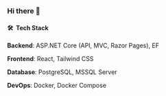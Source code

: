 ### Hi there 👋

#### 🛠 &nbsp;Tech Stack

**Backend**: ASP.NET Core (API, MVC, Razor Pages), EF

**Frontend**: React, Tailwind CSS

**Database**: PostgreSQL, MSSQL Server

**DevOps**: Docker, Docker Compose

